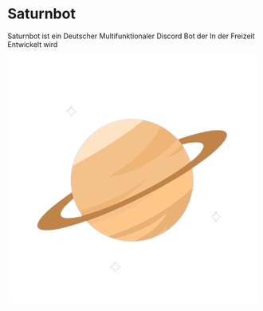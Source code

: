 # Saturnbot
Saturnbot ist ein Deutscher Multifunktionaler Discord Bot der In der Freizeit Entwickelt wird




![Saturnbot bild](https://github.com/Blue-Gamer48/bilder/blob/main/Saturnbot-Neu.png)
